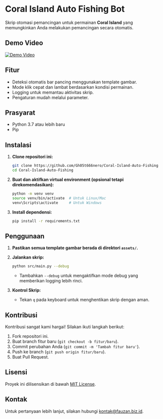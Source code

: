 # Coral Island Auto Fishing Bot

Skrip otomasi pemancingan untuk permainan **Coral Island** yang memungkinkan Anda melakukan pemancingan secara otomatis.

## Demo Video

[![Demo Video](https://img.youtube.com/vi/VnfF0kdlxws/maxresdefault.jpg)](https://www.youtube.com/embed/VnfF0kdlxws?si=juma4heQRZQj2xkB)

## Fitur

- Deteksi otomatis bar pancing menggunakan template gambar.
- Mode klik cepat dan lambat berdasarkan kondisi permainan.
- Logging untuk memantau aktivitas skrip.
- Pengaturan mudah melalui parameter.

## Prasyarat

- Python 3.7 atau lebih baru
- Pip

## Instalasi

1. **Clone repositori ini:**

    ```bash
    git clone https://github.com/Gh05t666nero/Coral-Island-Auto-Fishing
    cd Coral-Island-Auto-Fishing
    ```

2. **Buat dan aktifkan virtual environment (opsional tetapi direkomendasikan):**

    ```bash
    python -m venv venv
    source venv/bin/activate  # Untuk Linux/Mac
    venv\Scripts\activate     # Untuk Windows
    ```

3. **Install dependensi:**

    ```bash
    pip install -r requirements.txt
    ```

## Penggunaan

1. **Pastikan semua template gambar berada di direktori `assets/`.**

2. **Jalankan skrip:**

    ```bash
    python src/main.py --debug
    ```

    - Tambahkan `--debug` untuk mengaktifkan mode debug yang memberikan logging lebih rinci.

3. **Kontrol Skrip:**

    - Tekan `q` pada keyboard untuk menghentikan skrip dengan aman.

## Kontribusi

Kontribusi sangat kami hargai! Silakan ikuti langkah berikut:

1. Fork repositori ini.
2. Buat branch fitur baru (`git checkout -b fitur/baru`).
3. Commit perubahan Anda (`git commit -m 'Tambah fitur baru'`).
4. Push ke branch (`git push origin fitur/baru`).
5. Buat Pull Request.

## Lisensi

Proyek ini dilisensikan di bawah [MIT License](LICENSE).

## Kontak

Untuk pertanyaan lebih lanjut, silakan hubungi [kontak@fauzan.biz.id](mailto:kontak@fauzan.biz.id).
